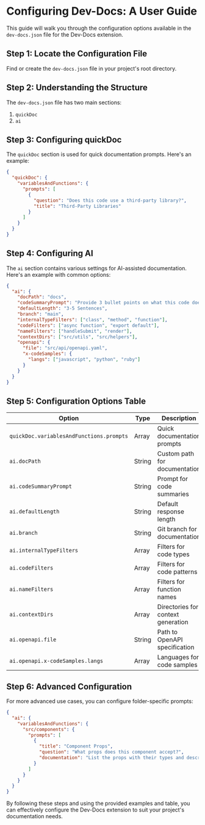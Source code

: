 

  # Configuring Dev-Docs: A User Guide

This guide will walk you through the configuration options available in the `dev-docs.json` file for the Dev-Docs extension.

## Step 1: Locate the Configuration File

Find or create the `dev-docs.json` file in your project's root directory.

## Step 2: Understanding the Structure

The `dev-docs.json` file has two main sections:

1. `quickDoc`
2. `ai`

## Step 3: Configuring quickDoc

The `quickDoc` section is used for quick documentation prompts. Here's an example:

```json
{
  "quickDoc": {
    "variablesAndFunctions": {
      "prompts": [
        {
          "question": "Does this code use a third-party library?",
          "title": "Third-Party Libraries"
        }
      ]
    }
  }
}
```

## Step 4: Configuring AI

The `ai` section contains various settings for AI-assisted documentation. Here's an example with common options:

```json
{
  "ai": {
    "docPath": "docs",
    "codeSummaryPrompt": "Provide 3 bullet points on what this code does",
    "defaultLength": "3-5 Sentences",
    "branch": "main",
    "internalTypeFilters": ["class", "method", "function"],
    "codeFilters": ["async function", "export default"],
    "nameFilters": ["handleSubmit", "render"],
    "contextDirs": ["src/utils", "src/helpers"],
    "openapi": {
      "file": "src/api/openapi.yaml",
      "x-codeSamples": {
        "langs": ["javascript", "python", "ruby"]
      }
    }
  }
}
```

## Step 5: Configuration Options Table

| Option | Type | Description | Default |
|--------|------|-------------|---------|
| `quickDoc.variablesAndFunctions.prompts` | Array | Quick documentation prompts | See example |
| `ai.docPath` | String | Custom path for documentation | "some custom path" |
| `ai.codeSummaryPrompt` | String | Prompt for code summaries | "3 Bullet points on what the code does" |
| `ai.defaultLength` | String | Default response length | "3-5 Sentences" |
| `ai.branch` | String | Git branch for documentation | "main" |
| `ai.internalTypeFilters` | Array | Filters for code types | ["file", "module", "class", ...] |
| `ai.codeFilters` | Array | Filters for code patterns | ["async function", "export default"] |
| `ai.nameFilters` | Array | Filters for function names | ["handleSubmit", "render"] |
| `ai.contextDirs` | Array | Directories for context generation | ["src/utils", "src/helpers"] |
| `ai.openapi.file` | String | Path to OpenAPI specification | "src/api/openapi.yaml" |
| `ai.openapi.x-codeSamples.langs` | Array | Languages for code samples | ["javascript", "python", "ruby"] |

## Step 6: Advanced Configuration

For more advanced use cases, you can configure folder-specific prompts:

```json
{
  "ai": {
    "variablesAndFunctions": {
      "src/components": {
        "prompts": [
          {
            "title": "Component Props",
            "question": "What props does this component accept?",
            "documentation": "List the props with their types and descriptions."
          }
        ]
      }
    }
  }
}
```

By following these steps and using the provided examples and table, you can effectively configure the Dev-Docs extension to suit your project's documentation needs.

  